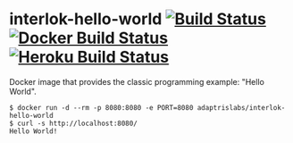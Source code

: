 # interlok-hello-world [![Build Status](https://travis-ci.org/mcwarman/interlok-hello-world.svg?branch=master)](https://travis-ci.org/adaptris-labs/interlok-hello-world) [![Docker Build Status](https://img.shields.io/docker/pulls/adaptrislabs/interlok-hello-world.svg)](https://hub.docker.com/r/adaptrislabs/interlok-hello-world/) [![Heroku Build Status](https://heroku-badge.herokuapp.com/?app=interlok-hello-world&svg=1)](https://interlok-hello-world.herokuapp.com/)

Docker image that provides the classic programming example: "Hello World".

```
$ docker run -d --rm -p 8080:8080 -e PORT=8080 adaptrislabs/interlok-hello-world
$ curl -s http://localhost:8080/
Hello World!
```
